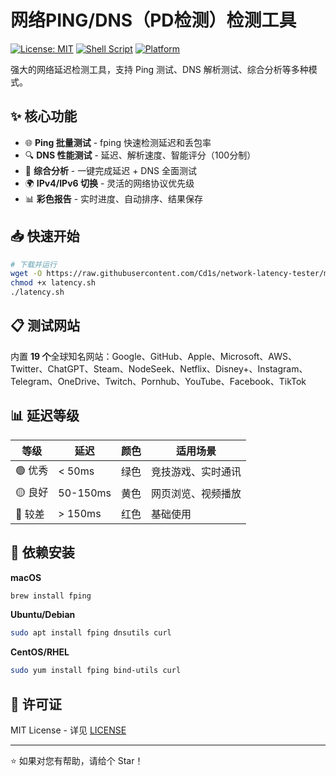 # 网络PING/DNS（PD检测）检测工具

[![License: MIT](https://img.shields.io/badge/License-MIT-yellow.svg)](https://opensource.org/licenses/MIT)
[![Shell Script](https://img.shields.io/badge/Shell-Bash-green.svg)](https://www.gnu.org/software/bash/)
[![Platform](https://img.shields.io/badge/Platform-Linux%20%7C%20macOS-blue.svg)](https://github.com/Cd1s/network-latency-tester)

强大的网络延迟检测工具，支持 Ping 测试、DNS 解析测试、综合分析等多种模式。

## ✨ 核心功能

- 🌐 **Ping 批量测试** - fping 快速检测延迟和丢包率
- 🔍 **DNS 性能测试** - 延迟、解析速度、智能评分（100分制）
- 🔄 **综合分析** - 一键完成延迟 + DNS 全面测试
- 🌍 **IPv4/IPv6 切换** - 灵活的网络协议优先级
- 📊 **彩色报告** - 实时进度、自动排序、结果保存

## 📥 快速开始

```bash
# 下载并运行
wget -O https://raw.githubusercontent.com/Cd1s/network-latency-tester/main/latency.sh
chmod +x latency.sh
./latency.sh
```

## 📋 测试网站

内置 **19 个**全球知名网站：Google、GitHub、Apple、Microsoft、AWS、Twitter、ChatGPT、Steam、NodeSeek、Netflix、Disney+、Instagram、Telegram、OneDrive、Twitch、Pornhub、YouTube、Facebook、TikTok

## 📊 延迟等级

| 等级 | 延迟 | 颜色 | 适用场景 |
|------|------|------|----------|
| 🟢 优秀 | < 50ms | 绿色 | 竞技游戏、实时通讯 |
| 🟡 良好 | 50-150ms | 黄色 | 网页浏览、视频播放 |
| 🔴 较差 | > 150ms | 红色 | 基础使用 |

## 🔧 依赖安装

**macOS**
```bash
brew install fping
```

**Ubuntu/Debian**
```bash
sudo apt install fping dnsutils curl
```

**CentOS/RHEL**
```bash
sudo yum install fping bind-utils curl
```

## 📄 许可证

MIT License - 详见 [LICENSE](LICENSE)

---

⭐ 如果对您有帮助，请给个 Star！
